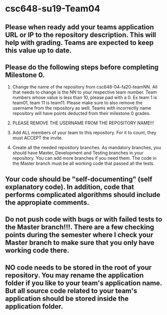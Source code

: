 # csc648-su19-Team04

## Please when ready add your teams application URL or IP to the repository description. This will help with grading. Teams are expected to keep this value up to date.

## Please do the following steps before completing Milestone 0.
1. Change the name of the repository from csc648-04-fa20-teamNN. All that needs to change is the NN to your respective team number. Team numbers whose value is less than 10, please pad with a 0. Ex team 1 is team01, team 11 is team11. Please make sure to also remove the username from the repository as well. Teams with incorrectly name repository will have points deducted from their milestone 0 grades.

1. PLEASE REMOVE THE USERNAME FROM THE REPOSITORY NAME!!!

2. Add ALL members of your team to this repository. For it to count, they must ACCEPT the invite.

3. Create all the needed repository branches. As mandatory branches, you should have Master, Development and Testing branches in your repository. You can add more branches if you need them. The code in the Master branch must be all working code that passed all the tests. 

## Your code should be "self-documenting" (self explanatory code). In addition, code that performs complicated algorithms should include the appropiate comments. 

## Do not push code with bugs or with failed tests to the Master branch!!!. There are a few checking points during the semester where I check your Master branch to make sure that you only have working code there. 

## NO code needs to be stored in the root of your repository. You may rename the application folder if you like to your team's application name. But all source code related to your team's application should be stored inside the application folder.
